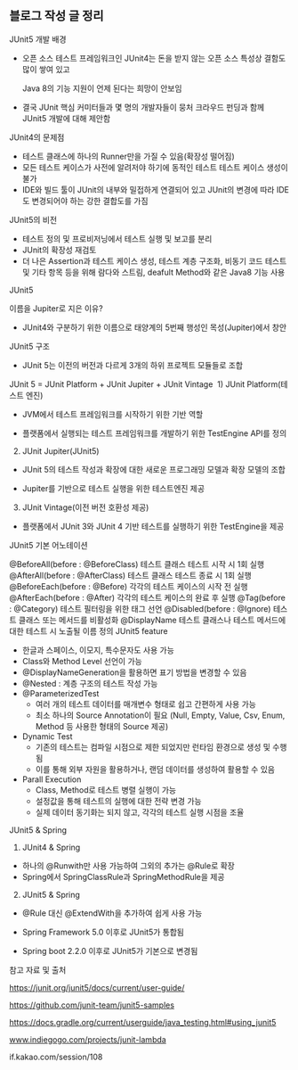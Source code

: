 ## 블로그 작성 글 정리

JUnit5 개발 배경 
 - 오픈 소스 테스트 프레임워크인 JUnit4는 돈을 받지 않는 오픈 소스 특성상 결함도 많이 쌓여 있고

   Java 8의 기능 지원이 언제 된다는 희망이 안보임
 - 결국 JUnit 핵심 커미터들과 몇 명의 개발자들이 뭉처 크라우드 펀딩과 함께 JUnit5 개발에 대해 제안함



JUnit4의 문제점 
 - 테스트 클래스에 하나의 Runner만을 가질 수 있음(확장성 떨어짐)
 - 모든 테스트 케이스가 사전에 알려저야 하기에 동적인 테스트 테스트 케이스 생성이 불가
 - IDE와 빌드 툴이 JUnit의 내부와 밀접하게 연결되어 있고 JUnit의 변경에 따라 IDE도 변경되어야 하는 강한 결합도를 가짐



JUnit5의 비전 
 - 테스트 정의 및 프로비저닝에서 테스트 실행 및 보고를 분리 
 - JUnit의 확장성 재검토 
 - 더 나은 Assertion과 테스트 케이스 생성, 테스트 계층 구조화, 비동기 코드 테스트 및 기타 항목 등을 위해 
 람다와 스트림, deafult Method와 같은 Java8 기능 사용



JUnit5



이름을 Jupiter로 지은 이유? 
 - JUnit4와 구분하기 위한 이름으로 태양계의 5번째 행성인 목성(Jupiter)에서 창안



JUnit5 구조

 - JUnit 5는 이전의 버전과 다르게 3개의 하위 프로젝트 모듈들로 조합

JUnit 5 = JUnit Platform + JUnit Jupiter + JUnit Vintage
​ 1) JUnit Platform(테스트 엔진)

   - JVM에서 테스트 프레임워크를 시작하기 위한 기반 역할

   - 플랫폼에서 실행되는 테스트 프레임워크를 개발하기 위한 TestEngine API를 정의



 2) JUnit Jupiter(JUnit5)

   - JUnit 5의 테스트 작성과 확장에 대한 새로운 프로그래밍 모델과 확장 모델의 조합

   - Jupiter를 기반으로 테스트 실행을 위한 테스트엔진 제공



 3) JUnit Vintage(이전 버전 호환성 제공)

   - 플랫폼에서 JUnit 3와 JUnit 4 기반 테스트를 실행하기 위한 TestEngine을 제공



JUnit5 기본 어노테이션

@BeforeAll(before : @BeforeClass)
테스트 클래스 테스트 시작 시 1회 실행
@AfterAll(before : @AfterClass)
테스트 클래스 테스트 종료 시 1회 실행
@BeforeEach(before : @Before)
각각의 테스트 케이스의 시작 전 실행
@AfterEach(before : @After)
각각의 테스트 케이스의 완료 후 실행
@Tag(before : @Category)
테스트 필터링을 위한 태그 선언
@Disabled(before : @Ignore)
테스트 클래스 또는 메서드를 비활성화
@DisplayName
테스트 클래스나 테스트 메서드에 대한 테스트 시 노출될 이름 정의
JUnit5 feature 
 - 한글과 스페이스, 이모지, 특수문자도 사용 가능 
 - Class와 Method Level 선언이 가능 
 - @DisplayNameGeneration을 활용하면 표기 방법을 변경할 수 있음 
 - @Nested : 계층 구조의 테스트 작성 가능 
 - @ParameterizedTest 
   - 여러 개의 테스트 데이터를 매개변수 형태로 쉽고 간편하게 사용 가능 
   - 최소 하나의 Source Annotation이 필요 
     (Null, Empty, Value, Csv, Enum, Method 등 사용한 형태의 Source 제공) 
 - Dynamic Test 
   - 기존의 테스트는 컴파일 시점으로 제한 되었지만 런타임 환경으로 생성 및 수행됨 
   - 이를 통해 외부 자원을 활용하거나, 랜덤 데이터를 생성하여 활용할 수 있음 
 - Parall Execution 
   - Class, Method로 테스트 병렬 실행이 가능 
   - 설정값을 통해 테스트의 실행에 대한 전략 변경 가능 
   - 실제 데이터 동기화는 되지 않고, 각각의 테스트 실행 시점을 조율



JUnit5 & Spring
 1) JUnit4 & Spring 
   - 하나의 @Runwith만 사용 가능하여 그외의 추가는 @Rule로 확장 
   - Spring에서 SpringClassRule과 SpringMethodRule을 제공



 2) JUnit5 & Spring

   - @Rule 대신 @ExtendWith을 추가하여 쉽게 사용 가능

   - Spring Framework 5.0 이후로 JUnit5가 통합됨

   - Spring boot 2.2.0 이후로 JUnit5가 기본으로 변경됨











참고 자료 및 출처

https://junit.org/junit5/docs/current/user-guide/​

https://github.com/junit-team/junit5-samples

https://docs.gradle.org/current/userguide/java_testing.html#using_junit5​

www.indiegogo.com/projects/junit-lambda

if.kakao.com/session/108
